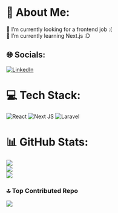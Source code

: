 # 💫 About Me:
🔭 I’m currently looking for a frontend job :(<br>🌱 I’m currently learning Next.js :D


## 🌐 Socials:
[![LinkedIn](https://img.shields.io/badge/LinkedIn-%230077B5.svg?logo=linkedin&logoColor=white)](https://linkedin.com/in/bryandchristofer) 

# 💻 Tech Stack:
![React](https://img.shields.io/badge/react-%2320232a.svg?style=for-the-badge&logo=react&logoColor=%2361DAFB) ![Next JS](https://img.shields.io/badge/Next-black?style=for-the-badge&logo=next.js&logoColor=white) ![Laravel](https://img.shields.io/badge/laravel-%23FF2D20.svg?style=for-the-badge&logo=laravel&logoColor=white)
# 📊 GitHub Stats:
![](https://github-readme-stats.vercel.app/api?username=bryandchristofer&theme=dark&hide_border=false&include_all_commits=false&count_private=false)<br/>
![](https://github-readme-streak-stats.herokuapp.com/?user=bryandchristofer&theme=dark&hide_border=false)<br/>
![](https://github-readme-stats.vercel.app/api/top-langs/?username=bryandchristofer&theme=dark&hide_border=false&include_all_commits=false&count_private=false&layout=compact)

### 🔝 Top Contributed Repo
![](https://github-contributor-stats.vercel.app/api?username=bryandchristofer&limit=5&theme=dark&combine_all_yearly_contributions=true)

<!-- Proudly created with GPRM ( https://gprm.itsvg.in ) -->
